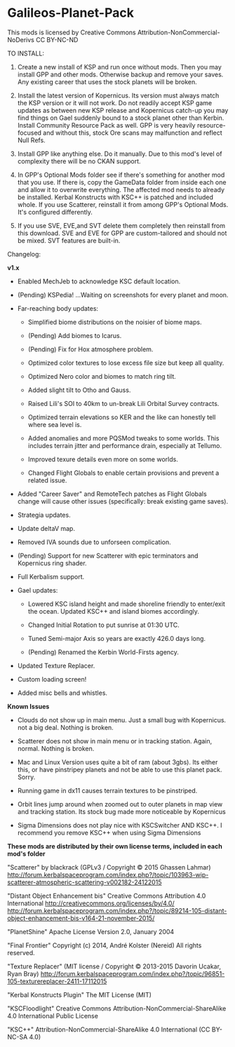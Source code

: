 ﻿# Galileos-Planet-Pack

This mods is licensed by Creative Commons Attribution-NonCommercial-NoDerivs 
CC BY-NC-ND 

TO INSTALL:

1. Create a new install of KSP and run once without mods. Then you may install GPP and other mods. Otherwise backup and remove your saves. Any existing career that uses the stock planets will be broken.

2. Install the latest version of Kopernicus. Its version must always match the KSP version or it will not work. Do not readily accept KSP game updates as between new KSP release and Kopernicus catch-up you may find things on Gael suddenly bound to a stock planet other than Kerbin. Install Community Resource Pack as well. GPP is very heavily resource-focused and without this, stock Ore scans may malfunction and reflect Null Refs.

3. Install GPP like anything else. Do it manually. Due to this mod's level of complexity there will be no CKAN support.

4. In GPP's Optional Mods folder see if there's something for another mod that you use. If there is, copy the GameData folder from inside each one and allow it to overwrite everything. The affected mod needs to already be installed. Kerbal Konstructs with KSC++ is patched and included whole. If you use Scatterer, reinstall it from among GPP's Optional Mods. It's configured differently.

5. If you use SVE, EVE,and SVT delete them completely then reinstall from this download. SVE and EVE for GPP are custom-tailored and should not be mixed. SVT features are built-in.


Changelog:

**v1.x**

* Enabled MechJeb to acknowledge KSC default location.

* (Pending) KSPedia! ...Waiting on screenshots for every planet and moon.

* Far-reaching body updates:

  * Simplified biome distributions on the noisier of biome maps.
  
  * (Pending) Add biomes to Icarus.
  
  * (Pending) Fix for Hox atmosphere problem.
  
  * Optimized color textures to lose excess file size but keep all quality.
  
  * Optimized Nero color and biomes to match ring tilt.
  
  * Added slight tilt to Otho and Gauss.
  
  * Raised Lili's SOI to 40km to un-break Lili Orbital Survey contracts.
  
  * Optimized terrain elevations so KER and the like can honestly tell where sea level is.
  
  * Added anomalies and more PQSMod tweaks to some worlds. This includes terrain jitter and performance drain, especially at Tellumo.
  
  * Improved texure details even more on some worlds.
  
  * Changed Flight Globals to enable certain provisions and prevent a related issue.

* Added "Career Saver" and RemoteTech patches as Flight Globals change will cause other issues (specifically: break existing game saves).
  
* Strategia updates.

* Update deltaV map.

* Removed IVA sounds due to unforseen complication.

* (Pending) Support for new Scatterer with epic terminators and Kopernicus ring shader.

* Full Kerbalism support.

* Gael updates:

  * Lowered KSC island height and made shoreline friendly to enter/exit the ocean. Updated KSC++ and island biomes accordingly.
  
  * Changed Initial Rotation to put sunrise at 01:30 UTC.
  
  * Tuned Semi-major Axis so years are exactly 426.0 days long.
  
  * (Pending) Renamed the Kerbin World-Firsts agency.

* Updated Texture Replacer.

* Custom loading screen!

* Added misc bells and whistles.

**Known Issues**
 
* Clouds do not show up in main menu. Just a small bug with Kopernicus. not a big deal. Nothing is broken.

* Scatterer does not show in main menu or in tracking station. Again, normal. Nothing is broken.

* Mac and Linux Version uses quite a bit of ram (about 3gbs). Its either this, or have pinstripey planets and not be able to use this planet pack. Sorry.

* Running game in dx11 causes terrain textures to be pinstriped.

* Orbit lines jump around when zoomed out to outer planets in map view and tracking station. Its stock bug made more noticeable by Kopernicus

* Sigma Dimensions does not play nice with KSCSwitcher AND KSC++. I recommend you remove KSC++ when using Sigma Dimensions




**These mods are distributed by their own license terms, included in each mod's folder**

"Scatterer" by blackrack (GPLv3 / Copyright © 2015 Ghassen Lahmar)
http://forum.kerbalspaceprogram.com/index.php?/topic/103963-wip-scatterer-atmospheric-scattering-v002182-24122015

"Distant Object Enhancement bis"
Creative Commons Attribution 4.0 International
http://creativecommons.org/licenses/by/4.0/
http://forum.kerbalspaceprogram.com/index.php?/topic/89214-105-distant-object-enhancement-bis-v164-21-november-2015/

"PlanetShine"
Apache License
 Version 2.0, January 2004

"Final Frontier"
Copyright (c) 2014, André Kolster (Nereid)
 All rights reserved.

"Texture Replacer" 
(MIT license / Copyright © 2013-2015 Davorin Ucakar, Ryan Bray)
http://forum.kerbalspaceprogram.com/index.php?/topic/96851-105-texturereplacer-2411-17112015

"Kerbal Konstructs Plugin"
The MIT License (MIT)

"KSCFloodlight"
Creative Commons Attribution-NonCommercial-ShareAlike 4.0 International Public License

"KSC++"
Attribution-NonCommercial-ShareAlike 4.0 International (CC BY-NC-SA 4.0)



